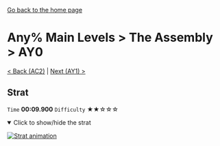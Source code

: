 [Go back to the home page](https://github.com/Doublevil/scbspeedrun)

# Any% Main Levels > The Assembly > AY0

[< Back (AC2)](https://github.com/Doublevil/scbspeedrun/blob/main/levels/any_ml/A/AC2.md) | [Next (AY1) >](https://github.com/Doublevil/scbspeedrun/blob/main/levels/any_ml/A/AY1.md)

## Strat

`Time` **00:09.900** `Difficulty` ★★☆☆☆
<details open>
  <summary>Click to show/hide the strat</summary>

  [![Strat animation](https://github.com/Doublevil/scbspeedrun/blob/main/media/levels/A/AY0_Strat.webp)](https://github.com/Doublevil/scbspeedrun/blob/main/media/levels/A/AY0_Strat.mp4?raw=true)
</details>
